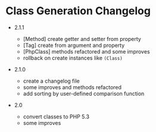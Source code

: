 Class Generation Changelog
================

* 2.1.1
  * [Method] create getter and setter from property
  * [Tag] create from argument and property
  * [PhpClass] methods refactored and some improves
  * rollback on create instances like `(Class)`

* 2.1.0
  * create a changelog file
  * some improves and methods refactored
  * add sorting by user-defined comparison function

* 2.0
  * convert classes to PHP 5.3
  * some improves

